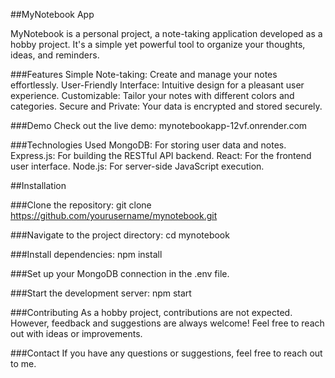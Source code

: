 ##MyNotebook App

MyNotebook is a personal project, a note-taking application developed as a hobby project. It's a simple yet powerful tool to organize your thoughts, ideas, and reminders.

###Features
Simple Note-taking: Create and manage your notes effortlessly.
User-Friendly Interface: Intuitive design for a pleasant user experience.
Customizable: Tailor your notes with different colors and categories.
Secure and Private: Your data is encrypted and stored securely.

###Demo
Check out the live demo: mynotebookapp-12vf.onrender.com

###Technologies Used
MongoDB: For storing user data and notes.
Express.js: For building the RESTful API backend.
React: For the frontend user interface.
Node.js: For server-side JavaScript execution.

##Installation

###Clone the repository:
git clone https://github.com/yourusername/mynotebook.git

###Navigate to the project directory:
cd mynotebook

###Install dependencies:
npm install

###Set up your MongoDB connection in the .env file.

###Start the development server:
npm start

###Contributing
As a hobby project, contributions are not expected. However, feedback and suggestions are always welcome! Feel free to reach out with ideas or improvements.

###Contact
If you have any questions or suggestions, feel free to reach out to me.
